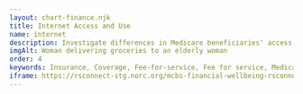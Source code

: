 ```yaml
---
layout: chart-finance.njk
title: Internet Access and Use
name: internet
description: Investigate differences in Medicare beneficiaries' access to and use of the internet.
imgAlt: Woman delivering groceries to an elderly woman
order: 4
keywords: Insurance, Coverage, Fee-for-service, Fee for service, Medicare Advantage, MA, Chronic, Sex, Gender, Age, Language, English, Income, Race, Ethnicity, Dual eligible, Dual, Dually eligible, Geography, Urban, Rural, Region, Metropolitan, Health status, Disability, Telehealth, Virtual, Digital, Internet, Information, Web, Online, Access, Access to care
iframe: https://rsconnect-stg.norc.org/mcbs-financial-wellbeing-rsconnect/?HealthcareInternet
---
```

